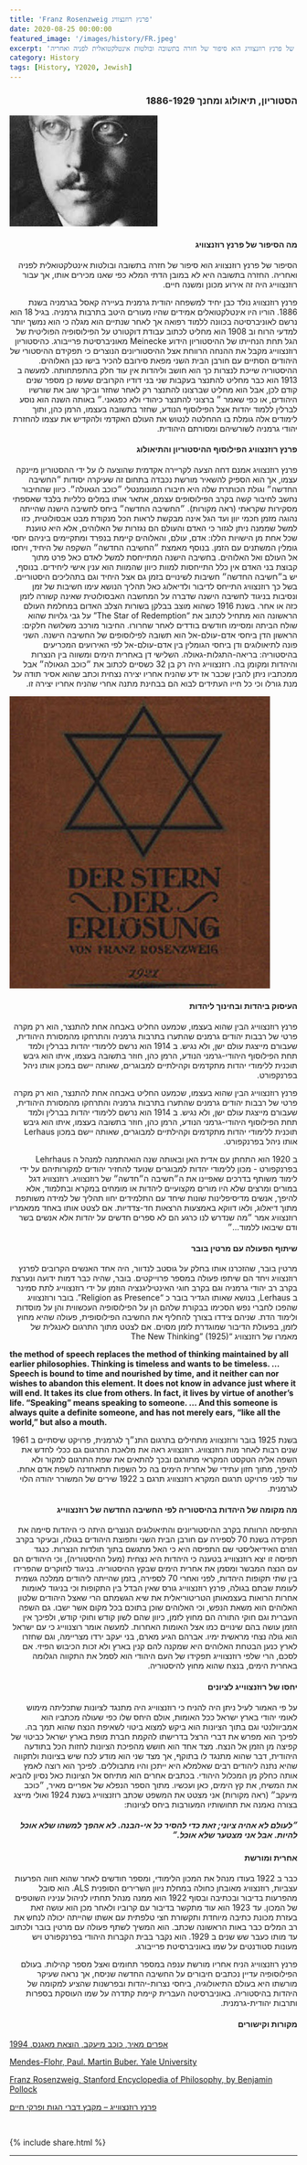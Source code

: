 ```yaml
---
title: 'Franz Rosenzweig פרנץ רוזנצוויג'
date: 2020-08-25 00:00:00
featured_image: '/images/history/FR.jpeg'
excerpt: 'הסיפור של פרנץ רוזנצוויג הוא סיפור של חזרה בתשובה ובולטות אינטלקטואלית לפניה ואחריה.' 
category: History
tags: [History, Y2020, Jewish]
---
```


<h3 align="right"><strong>הסטוריון, תיאולוג ומחנך 1886-1929</strong></h3>

<div class="gallery" data-columns="2">
	<img src="/images/history/Franz_Rosenzweig.jpg">
</div>

<h4 align="right">מה הסיפור של פרנץ רוזנצוויג 
</h4>

<p dir="rtl"> 
הסיפור של פרנץ רוזנצוויג הוא סיפור של חזרה בתשובה ובולטות אינטלקטואלית לפניה ואחריה. החזרה בתשובה היא לא במובן הדתי המלא כפי שאנו מכירים אותו, אך עבור רוזנצווייג היה זה אירוע מכונן ומשנה חיים.
</p>

<p dir="rtl"> 
פרנץ רוזנצוויג נולד כבן יחיד למשפחה יהודית גרמנית בעיירה קאסל בגרמניה בשנת 1886. הוריו היו אינטלקטואלים אמידים שהיו מעורים היטב בתרבות גרמניה. בגיל 18 הוא נרשם לאוניברסיטה בכוונה ללמוד רפואה אך לאחר שנתיים הוא מגלה כי הוא נמשך יותר למדעי הרוח וב 1908 הוא מחליט לכתוב עבודת דוקטורט על הפילוסופיה הפוליטית של הגל תחת הנחייתו של ההיסטוריון הידוע Meinecke מאוניברסיטת פרייבורג. כהיסטוריון רוזנצווייג מקבל את ההנחה הרווחת אצל ההיסטוריונים הנוצרים כי תפקידם ההיסטורי של היהודים הסתיים עם חורבן הבית השני מפאת סירובם להכיר בישו כבן האלוהים. ההיסטוריה שייכת לנצרות כך הוא חושב וליהדות אין עוד חלק בהתפתחותה. למעשה ב 1913 הוא כבר מחליט להתנצר בעקבות שני בני דודיו הקרובים שעשו כן מספר שנים קודם לכן, אבל הוא מחליט שברצונו להתנצר רק לאחר שחזר וביקר שוב את שורשיו היהודים, או כפי שאמר ״ ברצוני להתנצר כיהודי ולא כפגאני.״ באותה השנה הוא נוסע לברלין ללמוד יהדות אצל הפילוסוף הנודע, שחזר בתשובה בעצמו, הרמן כהן, ותוך לימודים אלה גומלת בו ההחלטה לנטוש את העולם האקדמי ולהקדיש את עצמו להחזרת יהודי גרמניה לשורשיהם ומסורתם היהודית. 
</p>

<h4 align="right">פרנץ רוזנצוויג הפילוסוף ההיסטוריון והתיאולוג 
</h4>

<p dir="rtl"> 
פרנץ רוזנצוויג אמנם דחה הצעה לקריירה אקדמית שהוצעה לו על ידי ההסטוריון מיינקה עצמו, אך הוא הספיק להשאיר מורשת נכבדה בתחום זה שעיקרה יסודות ״החשיבה החדשה״ וגולת הכותרת שלה היא חיבורו המונומנטלי ״כוכב הגאולה״. כיוון שהחיבור נחשב לחיבור קשה בקרב הפילוסופים עצמם, אתאר אותו במלים כלליות בלבד שאספתי מסקירות שקראתי (ראה מקורות). ״החשיבה החדשה״ ביחס לחשיבה הישנה שהייתה נהוגה מזמן חכמי יוון ועד הגל אינה מבקשת לראות הכל מנקודת מבט אבסולוטית, כזו למשל שממנה ניתן לגזור כי האדם והעולם הם נגזרות של האלוהים, אלא היא טוענת שכל אחת מן הישויות הללו: אדם, עולם, והאלוהים קיימת בנפרד ומתקיימים ביניהם יחסי גומלין המשתנים עם הזמן. בנוסף מאמצת ״החשיבה החדשה״ השקפה של היחיד, ויחסו אל העולם ואל האלוהים. בחשיבה הישנה המתייחסת למשל לאדם כאל פרט מתוך קבוצת בני האדם אין כלל התייחסות למוות כיוון שהמוות הוא ענין אישי ליחידים. בנוסף, יש ב״חשיבה החדשה״ חשיבות לשינויים בזמן גם אצל היחיד וגם בתהליכים היסטוריים. בשל כך רוזנצוויג התייחס לדיבור ולדיאלוג כאל תהליך הנושא עימו חשיבות של זמן ונסיבות בניגוד לחשיבה הישנה שדברה על המחשבה האבסולוטית שאינה קשורה לזמן כזה או אחר. 
בשנת 1916 כשהוא מוצב בבלקן בשורות הצלב האדום במחלמת העולם הראשונה הוא מתחיל לכתוב את  “The Star of Redemption” על גבי גלויות שהוא שולח הביתה ומסיימו חודשים בודדים לאחר שחרורו. החיבור מורכב משלושה חלקים: הראשון הדן ביחסי אדם-עולם-אל הוא תשובה לפילוסופים של החשיבה הישנה. השני פונה לתיאולוגים ודן ביחסי הגומלין בין אדם-עולם-אל לפי האירועים המכריעים בהיסטוריה: בריאה-התגלות-גאולה. השלישי דן באחרית הימים ומשווה בין הנצרות והיהדות ומקומן בה. רוזנצווייג היה רק בן 32 כשסיים לכתוב את ״כוכב הגאולה״ אבל ממכתביו ניתן להבין שכבר אז ידע שהניח אחריו יצירה נצחית וכתב שהוא אסיר תודה על מנת גורלו וכי כל חייו העתידים לבוא הם בבחינת מתנה אחרי שהניח אחריו יצירה זו. 
</p>

<div class="gallery" data-columns="2">
	<img src="/images/history/star-of-redemption1.jpg">
</div>

<h4 align="right">העיסוק ביהדות ובחינוך ליהדות
</h4>

<p dir="rtl"> 
פרנץ רוזנצווייג הבין שהוא בעצמו, שכמעט החליט באבחה אחת להתנצר, הוא רק מקרה פרטי של רבבות יהודים גרמנים שהתערו בתרבות גרמניה והתרחקו מהמסורת היהודית, שעבורם מייצגת עולם ישן, ולא נגיש.  ב 1914 הוא נרשם ללימודי יהדות בברלין ולמד תחת הפילוסוף היהודי-גרמני הנודע, הרמן כהן, חוזר בתשובה בעצמו, איתו הוא גיבש תוכנית ללימודי יהדות מתקדמים וקהילתיים למבוגרים, שאותה יישם במכון אותו ניהל בפרנקפורט. 
</p>

<p dir="rtl">
פרנץ רוזנצווייג הבין שהוא בעצמו, שכמעט החליט באבחה אחת להתנצר, הוא רק מקרה פרטי של רבבות יהודים גרמנים שהתערו בתרבות גרמניה והתרחקו מהמסורת היהודית, שעבורם מייצגת עולם ישן, ולא נגיש.  ב 1914 הוא נרשם ללימודי יהדות בברלין ולמד תחת הפילוסוף היהודי-גרמני הנודע, הרמן כהן, חוזר בתשובה בעצמו, איתו הוא גיבש תוכנית ללימודי יהדות מתקדמים וקהילתיים למבוגרים, שאותה יישם במכון Lerhaus אותו ניהל בפרנקפורט. </p>

<p dir="rtl">
ב 1920 הוא התחתן עם אדית האן ובאותה שנה הואהתמנה למנהל ה Lehrhaus בפרנקפורט - מכון ללימודי יהדות למבוגרים שנועד להחזיר יהודים למקורותיהם על ידי לימוד משותף בדרכים שאפיינו את ה״חשיבה ה״חדשה״ של רוזנצוויג. רוזנצוויג דגל במורים ומרצים שלא היו מורים מקצועיים ליהדות או מומחים במקרא ובתלמוד, אלא להיפך, אנשים מדיסיפלינות שונות שיחד עם התלמידים יחוו תהליך של למידה משותפת מתוך דיאלוג, ולאו דווקא באמצעות הרצאות חד-צדדיות. אם לצטט אותו באחד ממאמריו רוזנצוויג אמר  ״מה שנדרש לנו כרגע הם לא ספרים חדשים על יהדות אלא אנשים בשר ודם שיבואו ללמוד…״
</p>

<h4 align="right">שיתוף הפעולה עם מרטין בובר
</h4>

<p dir="rtl">
מרטין בובר, שהזכרנו אותו בחלק על גוסטב לנדוור, היה אחד האנשים הקרובים לפרנץ רוזנצוויג ויחד הם שיתפו פעולה במספר פרוייקטים. בובר, שהיה כבר דמות ידועה ונערצת בקרב רב יהודי גרמניה וגם בקרב חוגי האינטיליגנציה הוזמן על ידי רוזנצווייג לתת סמינר ב Lerhaus, בנושא שאותו הגדיר בובר כ “Religion as Presence”. בובר ורוזנצוויג שהפכו לחברי נפש הסכימו בבקורת שלהם הן על הפילוסופיה העכשווית והן על מוסדות ולימוד הדת. שניהם צידדו בצורך להחליף את החשיבה הפילוסופית, פעולה שהיא מחוץ לזמן, בפעולת הדיבור שמוגדרת לזמן מסוים. אם לצטט מתוך התרגום לאנגלית של מאמרו של רוזנצוויג “The New Thinking” (1925)
</p>

<strong>
the method of speech replaces the method of thinking maintained by all earlier philosophies. Thinking is timeless and wants to be timeless. … Speech is bound to time and nourished by time, and it neither can nor wishes to abandon this element. It does not know
in advance just where it will end. It takes its clue from others. In fact, it lives by virtue of another’s life. “Speaking” means speaking to someone. … And this someone is always quite a definite someone, and has not merely ears, “like all the world,” but also a mouth.
</strong>

<p dir="rtl">
בשנת 1925 בובר ורוזנצוויג מתחילים בתרגום התנ״ך לגרמנית, פרויקט שיסתיים ב 1961 שנים רבות לאחר מות רוזנצוויג. רוזנצוויג ראה את מלאכת התרגום גם ככלי לחדש את השפה אליה הטקסט המקראי מתורגם ובכך להתאים את שפת התרגום למקור ולא להיפך, מתוך חזון עתידי של אחרית הימים בה כל השפות תתאחדנה לשפת אדם אחת. 
עוד לפני פרויקט תרגום המקרא רוזנצוויג תרגם ב 1922 שירים של המשורר יהודה הלוי לגרמנית.
</p>

<h4 align="right">מה מקומה של היהדות בהיסטוריה לפי החשיבה החדשה של רוזנצווייג
</h4>

<p dir="rtl">התפיסה הרווחת בקרב ההיסטוריונים והתיאולוגים הנוצרים היתה כי היהדות סיימה את תפקידה בשנת 70 לספירה עם חורבן הבית השני ותפוצת היהודים בגולה, ובעיקר בקרב הזרם האידיאליסטי שם התפיסה היא כי האל מתגשם בתוך תולדות הנצרות. כנגד תפיסה זו יצא רוזנצווייג בטענה כי היהדות היא נצחית (מעל ההיסטוריה), וכי היהודים הם עם הנצח המבשר ומסמן את אחרית הימים שבקץ ההיסטוריה. בניגוד לחוקרים שהפרידו בין שתי תקופות היהדות, לפני ואחרי 70 לספירה, בזמן שהייתה ליהודים ממלכה גשמית לעומת שבתם בגולה, פרנץ רוזנצווייג גורס שאין הבדל בין התקופות וכי בניגוד לאומות אחרות הרואות בעצמאותן הטריטוריאלית את שיא הגשמתם הרי שאצל היהודים שלטון האלוהים הוא משאת הנפש, וכי האלוהים שוכן בתוכם בכל מקום אשר ישבו. גם השפה העברית וגם חוקי התורה הם מחוץ לזמן, כיוון שהם לשון קודש וחוקי קודש, ולפיכך אין הזמן עושה בהם שינויים כמו אצל האומות האחרות. למעשה אומר רוצנווייג כי עם ישראל הוא גולה נצחי מראשית ימיו. אברהם הגיע מארם, בני יעקב ירדו מצריימה, וגם שחזרו לארץ כנען הבטחת האלוהים היא שמקנה להם קנין בארץ ולא זכות הכיבוש הפיזי. אם לסכם, הרי שלפי רוזנצווייג תפקידו של העם היהודי הוא לסמל את התקווה הגלומה באחרית הימים, בנצח שהוא מחוץ להיסטוריה.
</p> 

<h4 align="right">יחסו של רוזנצווייג לציונים
</h4>

<p dir="rtl">על פי האמור לעיל ניתן היה להניח כי רוזנצווייג היה מתנגד לציונות שתכליתה מימוש לאומי יהודי בארץ ישראל ככל האומות, אולם היחס שלו כפי שעולה מכתביו הוא אמביוולנטי וגם בתוך הציונות הוא ביקש למצוא ביטוי לשאיפת הנצח שהוא תמך בה. לפיכך הוא מפרש את דברי הרצל בדרישתו להקמת חברת מופת בארץ ישראל כביטוי של קפיצה מן הזמן אל הנצח. 
מצד אחד הוא חושש מהפיכת הציונות לחזות הכל בתודעה היהודית, דבר שהוא מתנגד לו בתוקף, אך מצד שני הוא מודע לכח שיש בציונות ולתקווה שהיא נתנה ליהודים רבים שאלמלא היא ייתכן והיו מתבוללים. לפיכך הוא רוצה לאמץ אותה כחלק מן המכלול היהודי.
בכתבים אחרים הוא מתיחס אל הציונות כאל נסיון להביא את המשיח, את קץ הימים, כאן ועכשיו.
מתוך הספר הנפלא של אפריים מאיר, ״כוכב מיעקב״ (ראה מקורות) אני מצטט את המשפט שכתב רוזנצווייג בשנת 1924 ואולי מייצג בצורה נאמנה את תחושותיו המעורבות ביחס לציונות:
</p>

<h5 align="right">
״לעולם לא אהיה ציוני; זאת כדי להסיר כל אי-הבנה. לא אהפך למשהו שלא אוכל להיות. אבל אני מצטער שלא אוכל.״
</h5>

<h4 align="right">אחרית ומורשת
</h4>

<p dir="rtl">
כבר ב 1922 בעודו מנהל את המכון הלימודי, ומספר חודשים לאחר שהוא חווה הפרעות עצביות, רוזנצוויג מאובחן כחולה במחלת ניוון השרירים הסופנית ALS. הוא סובל מהפרעות בדיבור ובכתיבה ובסוף 1922 הוא ממנה מנהל תחתיו לניהול עניניו השוטפים של המכון. עד 1923 הוא עוד מתקשר בדיבור עם קרוביו ולאחר מכן הוא עושה זאת בעזרת מכונת כתיבה מיוחדת ותקשורת חצי טלפתית עם אשתו שהייתה יכולה לנחש את רב המלים כבר באות הראשונה שכתב. הוא המשיך לשתף פעולה עם מרטין בובר ולכתוב עד מותו כעבר שש שנים ב 1929. הוא נקבר בבית הקברות היהודי בפרנקפורט ויש מעונות סטודנטים על שמו באוניברסיטת פרייבורג.
</p> 

<p dir="rtl">
פרנץ רוזנצווייג הניח אחריו מורשת ענפה במספר תחומים ואצל מספר קהילות. בעולם הפילוסופיה עדיין נכתבים חיבורים על החשיבה החדשה שניסח, אך נראה שעיקר מורשתו היא בעולם התיאולוגיה, ביחסי נצרות-יהדות ובפרשנות שהציע למקומה של היהדות בהיסטוריה. באוניברסיטה העברית קיימת קתדרה על שמו העוסקת בספרות ותרבות יהודית-גרמנית. 
</p> 

<h4 align="right"><strong>מקורות וקישורים</strong></h4>

[אפרים מאיר, כוכב מיעקב, הוצאת מאגנס, 1994](https://www.magnespress.co.il/book/%D7%9B%D7%95%D7%9B%D7%91_%D7%9E%D7%99%D7%A2%D7%A7%D7%91-3249)

[Mendes-Flohr, Paul. Martin Buber. Yale University](https://yalebooks.yale.edu/book/9780300153040/martin-buber)

[Franz Rosenzweig, Stanford Encyclopedia of Philosophy, by Benjamin Pollock](https://plato.stanford.edu/archives/spr2019/entries/rosenzweig/)

[פרנץ רוזנצווייג – מקבץ דברי הגות ופרקי חיים](https://franzrosenzweig.wordpress.com/)

<br>

{% include share.html %} 

---

<!-- <p dir="rtl"> </p> -->
